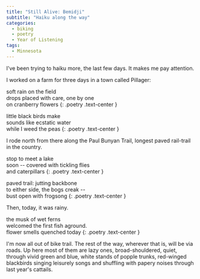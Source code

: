 ```yaml
---
title: "Still Alive: Bemidji"
subtitle: "Haiku along the way"
categories:
  - biking
  - poetry
  - Year of Listening
tags:
  - Minnesota
---
```


I've been trying to haiku more, the last few days. It makes me pay attention.

I worked on a farm for three days in a town called Pillager:

soft rain on the field  
drops placed with care, one by one  
on cranberry flowers
{: .poetry .text-center }

little black birds make  
sounds like ecstatic water  
while I weed the peas
{: .poetry .text-center }

I rode north from there along the Paul Bunyan Trail, longest paved rail-trail in the country.

stop to meet a lake  
soon -- covered with tickling flies  
and caterpillars
{: .poetry .text-center }

paved trail: jutting backbone  
to either side, the bogs creak --  
bust open with frogsong
{: .poetry .text-center }

Then, today, it was rainy.

the musk of wet ferns  
welcomed the first fish aground.  
flower smells quenched today
{: .poetry .text-center }

I'm now all out of bike trail. The rest of the way, wherever that is, will be via roads. Up here most of them are lazy ones, broad-shouldered, quiet, through vivid green and blue, white stands of popple trunks, red-winged blackbirds singing leisurely songs and shuffling with papery noises through last year's cattails.
